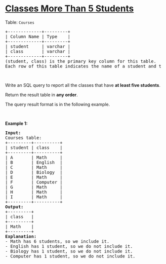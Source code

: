# [Classes More Than 5 Students](https://leetcode.com/problems/classes-more-than-5-students/)
<p>Table: <code>Courses</code></p>

<pre>+-------------+---------+
| Column Name | Type    |
+-------------+---------+
| student     | varchar |
| class       | varchar |
+-------------+---------+
(student, class) is the primary key column for this table.
Each row of this table indicates the name of a student and the class in which they are enrolled.
</pre>

<p>&nbsp;</p>

<p>Write an SQL query to report all the classes that have <strong>at least five students</strong>.</p>

<p>Return the result table in <strong>any order</strong>.</p>

<p>The query result format is in the following example.</p>

<p>&nbsp;</p>
<p><strong class="example">Example 1:</strong></p>

<pre><strong>Input:</strong> 
Courses table:
+---------+----------+
| student | class    |
+---------+----------+
| A       | Math     |
| B       | English  |
| C       | Math     |
| D       | Biology  |
| E       | Math     |
| F       | Computer |
| G       | Math     |
| H       | Math     |
| I       | Math     |
+---------+----------+
<strong>Output:</strong> 
+---------+
| class   |
+---------+
| Math    |
+---------+
<strong>Explanation:</strong> 
- Math has 6 students, so we include it.
- English has 1 student, so we do not include it.
- Biology has 1 student, so we do not include it.
- Computer has 1 student, so we do not include it.
</pre>
